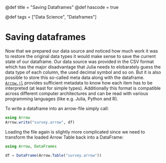 @def title = "Saving Dataframes"
@def hascode = true

@def tags = ["Data Science", "Dataframes"]

# Saving dataframes

Now that we prepared our data source and noticed how much work it was to restore the original data types it would make sense to save the current state of our dataframe. Our data source was provided in the CSV format which has the major disadvantage that Julia needs to elobarately guess the data type of each column, the used decimal symbol and so on. But it is also possible to store this so-called meta data along with the dataframe. [`Arrow.jl`](https://juliaio.github.io/HDF5.jl/stable/) provides sufficient metadata to know how each item has to be interpreted (at least for simple types). Additionally this format is compatible across different computer architectures and can be read with various programming languages (like e.g. Julia, Python and R).

To write a dataframe into an arrow-file simply call:
```julia
using Arrow
Arrow.write("survey.arrow", df)
```

Loading the file again is slightly more complicated since we need to transform the loaded Arrow Table back into a DataFrame:
```julia
using Arrow, DataFrames

df = DataFrame(Arrow.Table("survey.arrow"))
```